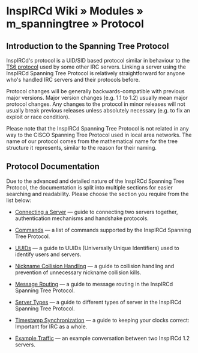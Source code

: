 # InspIRCd Wiki &raquo; Modules &raquo; m_spanningtree &raquo; Protocol

## Introduction to the Spanning Tree Protocol

InspIRCd's protocol is a UID/SID based protocol similar in behaviour to the [TS6 protocol](http://hg.atheme.org/charybdis/file/tip/doc/technical/ts6-protocol.txt)
used by some other IRC servers. Linking a server using the InspIRCd Spanning Tree Protocol is
relatively straightforward for anyone who's handled IRC servers and their protocols before.

Protocol changes will be generally backwards-compatible with previous major versions. Major version
changes (e.g. 1.1 to 1.2) usually mean major protocol changes. Any changes to the protocol in minor
releases will not usually break previous releases unless absolutely necessary (e.g. to fix an
exploit or race condition).

Please note that the InspIRCd Spanning Tree Protocol is not related in any way to the CISCO
Spanning Tree Protocol used in local area networks. The name of our protocol comes from the
mathematical name for the tree structure it represents, similar to the reason for their naming.

## Protocol Documentation

Due to the advanced and detailed nature of the InspIRCd Spanning Tree Protocol, the documentation is
split into multiple sections for easier searching and readability. Please choose the section you
require from the list below:

* [Connecting a Server](https://github.com/inspircd/wiki/blob/master/Modules/spanningtree/Connecting-a-Server.md)
&mdash; guide to connecting two servers together, authentication mechanisms and handshake protocols.

* [Commands](https://github.com/inspircd/wiki/blob/master/Modules/spanningtree/Commands.md) &mdash;
a list of commands supported by the InspIRCd Spanning Tree Protocol.

* [UUIDs](https://github.com/inspircd/wiki/blob/master/Modules/spanningtree/UUIDs.md) &mdash; a
guide to UUIDs (Universally Unique Identifiers) used to identify users and servers.

* [Nickname Collision Handling](https://github.com/inspircd/wiki/blob/master/Modules/spanningtree/Nickname-Collision-Handling.md)
&mdash; a guide to collision handling and prevention of unnecessary nickname collision kills.

* [Message Routing](https://github.com/inspircd/wiki/blob/master/Modules/spanningtree/Message-Routing.md)
&mdash; a guide to message routing in the InspIRCd Spanning Tree Protocol.

* [Server Types](https://github.com/inspircd/wiki/blob/master/Modules/spanningtree/Server-Types.md)
&mdash; a guide to different types of server in the InspIRCd Spanning Tree Protocol.

* [Timestamp Synchronization](https://github.com/inspircd/wiki/blob/master/Modules/spanningtree/Timestamp-Synchronization.md)
&mdash; a guide to keeping your clocks correct: Important for IRC as a whole.

* [Example Traffic](https://github.com/inspircd/wiki/blob/master/Modules/spanningtree/Example-Traffic.md)
&mdash; an example conversation between two InspIRCd 1.2 servers.
